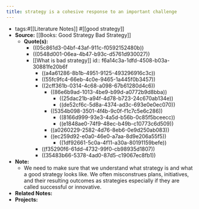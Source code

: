 ```yaml
---
title: strategy is a cohesive response to an important challenge
---
```


- tags:#[[Literature Notes]] #[[good strategy]]
- **Source:** [[Books: Good Strategy Bad Strategy]]
	- **Quote(s):**
		- ((05c861d3-04bf-43af-911c-f0592152480b))
		- ((0548d001-06ea-4b47-b93c-d5761d930027))
		- [[What is bad strategy]]
		  id:: f6a14c3a-1dfd-4508-b03a-30881fe20b6f
			- ((a4a61286-8b1b-4951-9125-493296916c3c))
			- ((55fc9fc4-66eb-4c0e-9465-1a445f0b3457))
			- ((2cff361b-0314-4c68-a098-67b61280d4c6))
				- ((86e6b9ad-1013-4be9-b99d-a0772b9d8bba))
					- ((25dac21b-a94f-4d78-b723-24c670ab134e))
					- ((de52cf6c-5d8a-4374-ad3c-693e0e0ec070))
				- ((5354b098-3501-4f4b-9c0f-f1c7c5e6c286))
					- ((8166d999-93e3-4a5d-b56b-0c85f5bceecc))
					- ((e1848ae0-74f9-48ec-b49b-c10773c6d509))
				- ((a0260229-2582-4d76-8eb6-0e9d250ab083))
				- ((ec259d92-e0a0-46e0-a7aa-8d9e206a55f5))
					- ((1df92661-5c0a-4f11-a30a-80191159befe))
			- ((f35290f6-61dd-4732-99f0-cb98935d1807))
			- ((35483b66-5378-4ad0-87d5-c19067ec8fb1))
- **Note:**
	- We need to make sure that we understand what strategy is and what a good strategy looks like. We often misconstrues plans, initiatives, and their resulting outcomes as strategies especially if they are called successful or innovative.
- **Related Notes:**
- **Projects:**